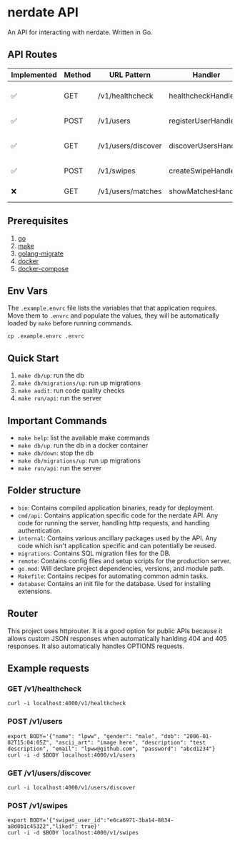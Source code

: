 # nerdate API

An API for interacting with nerdate. Written in Go.

## API Routes

| Implemented        | Method | URL Pattern        | Handler              | Action                |
| ------------------ | ------ | ------------------ | -------------------- | --------------------- |
| :white_check_mark: | GET    | /v1/healthcheck    | healthcheckHandler   | Show application info |
| :white_check_mark: | POST   | /v1/users          | registerUserHandler  | Register a new user   |
| :white_check_mark: | GET    | /v1/users/discover | discoverUsersHandler | Show available users  |
| :white_check_mark: | POST   | /v1/swipes         | createSwipeHandler   | Create a new swipe    |
| :x:                | GET    | /v1/users/matches  | showMatchesHandler   | Show matches          |

## Prerequisites

1. [go](https://go.dev)
2. [make](https://www.gnu.org/software/make)
3. [golang-migrate](https://github.com/golang-migrate/migrate)
4. [docker](https://www.docker.com)
5. [docker-compose](https://docs.docker.com/compose/)

## Env Vars

The `.example.envrc` file lists the variables that that application requires. Move them to `.envrc` and populate the values, they will be automatically loaded by `make` before running commands.

```
cp .example.envrc .envrc
```

## Quick Start

1. `make db/up`: run the db
2. `make db/migrations/up`: run up migrations
3. `make audit`: run code quality checks
4. `make run/api`: run the server

## Important Commands

* `make help`: list the available make commands
* `make db/up`: run the db in a docker container
* `make db/down`: stop the db 
* `make db/migrations/up`: run up migrations
* `make run/api`: run the server

## Folder structure

* `bin`: Contains compiled application binaries, ready for deployment.
* `cmd/api`: Contains application specific code for the nerdate API. Any code for running the server, handling http requests, and handling authentication.
* `internal`: Contains various ancillary packages used by the API. Any code which isn't application specific and can potentially be reused.
* `migrations`: Contains SQL migration files for the DB.
* `remote`: Contains config files and setup scripts for the production server.
* `go.mod`: Will declare project dependencies, versions, and module path.
* `Makefile`: Contains recipes for automating common admin tasks.
* `database`: Contains an init file for the database. Used for installing extensions.

## Router

This project uses httprouter. It is a good option for public APIs because it allows custom JSON responses when automatically hanlding 404 and 405 responses. It also automatically handles OPTIONS requests.

## Example requests

### GET /v1/healthcheck

```
curl -i localhost:4000/v1/healthcheck
```

### POST /v1/users

```
export BODY='{"name": "lpww", "gender": "male", "dob": "2006-01-02T15:04:05Z", "ascii_art": "image here", "description": "test description", "email": "lpww@github.com", "password": "abcd1234"}
curl -i -d $BODY localhost:4000/v1/users
```

### GET /v1/users/discover

```
curl -i localhost:4000/v1/users/discover
```

### POST /v1/swipes

```
export BODY='{"swiped_user_id":"e6ca6971-3ba14-8834-a8d0b1c45322","liked": true}'
curl -i -d $BODY localhost:4000/v1/swipes
```

